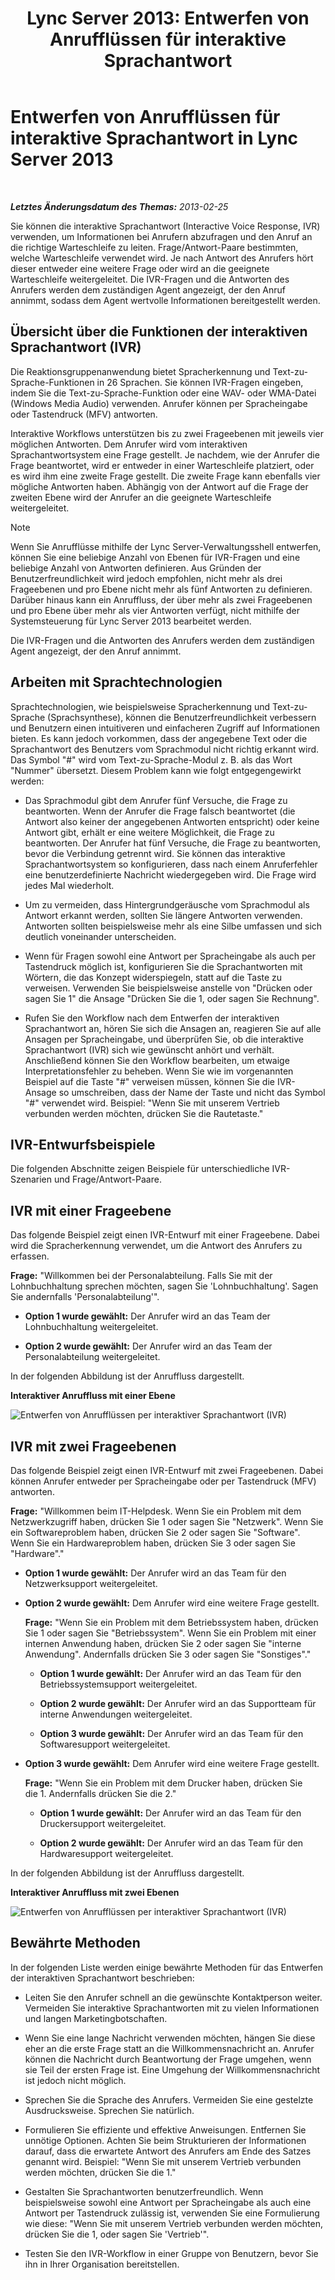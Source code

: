 ﻿---
title: 'Lync Server 2013: Entwerfen von Anrufflüssen für interaktive Sprachantwort'
TOCTitle: Entwerfen von Anrufflüssen für interaktive Sprachantwort
ms:assetid: f3477f0a-3ad5-4b13-a73c-046aa451db19
ms:mtpsurl: https://technet.microsoft.com/de-de/library/Gg413020(v=OCS.15)
ms:contentKeyID: 49295885
ms.date: 05/19/2016
mtps_version: v=OCS.15
ms.translationtype: HT
---

# Entwerfen von Anrufflüssen für interaktive Sprachantwort in Lync Server 2013

 

_**Letztes Änderungsdatum des Themas:** 2013-02-25_

Sie können die interaktive Sprachantwort (Interactive Voice Response, IVR) verwenden, um Informationen bei Anrufern abzufragen und den Anruf an die richtige Warteschleife zu leiten. Frage/Antwort-Paare bestimmten, welche Warteschleife verwendet wird. Je nach Antwort des Anrufers hört dieser entweder eine weitere Frage oder wird an die geeignete Warteschleife weitergeleitet. Die IVR-Fragen und die Antworten des Anrufers werden dem zuständigen Agent angezeigt, der den Anruf annimmt, sodass dem Agent wertvolle Informationen bereitgestellt werden.

## Übersicht über die Funktionen der interaktiven Sprachantwort (IVR)

Die Reaktionsgruppenanwendung bietet Spracherkennung und Text-zu-Sprache-Funktionen in 26 Sprachen. Sie können IVR-Fragen eingeben, indem Sie die Text-zu-Sprache-Funktion oder eine WAV- oder WMA-Datei (Windows Media Audio) verwenden. Anrufer können per Spracheingabe oder Tastendruck (MFV) antworten.

Interaktive Workflows unterstützen bis zu zwei Frageebenen mit jeweils vier möglichen Antworten. Dem Anrufer wird vom interaktiven Sprachantwortsystem eine Frage gestellt. Je nachdem, wie der Anrufer die Frage beantwortet, wird er entweder in einer Warteschleife platziert, oder es wird ihm eine zweite Frage gestellt. Die zweite Frage kann ebenfalls vier mögliche Antworten haben. Abhängig von der Antwort auf die Frage der zweiten Ebene wird der Anrufer an die geeignete Warteschleife weitergeleitet.


> [!NOTE]
> Wenn Sie Anrufflüsse mithilfe der Lync Server-Verwaltungsshell entwerfen, können Sie eine beliebige Anzahl von Ebenen für IVR-Fragen und eine beliebige Anzahl von Antworten definieren. Aus Gründen der Benutzerfreundlichkeit wird jedoch empfohlen, nicht mehr als drei Frageebenen und pro Ebene nicht mehr als fünf Antworten zu definieren. Darüber hinaus kann ein Anruffluss, der über mehr als zwei Frageebenen und pro Ebene über mehr als vier Antworten verfügt, nicht mithilfe der Systemsteuerung für Lync Server 2013 bearbeitet werden.



Die IVR-Fragen und die Antworten des Anrufers werden dem zuständigen Agent angezeigt, der den Anruf annimmt.

## Arbeiten mit Sprachtechnologien

Sprachtechnologien, wie beispielsweise Spracherkennung und Text-zu-Sprache (Sprachsynthese), können die Benutzerfreundlichkeit verbessern und Benutzern einen intuitiveren und einfacheren Zugriff auf Informationen bieten. Es kann jedoch vorkommen, dass der angegebene Text oder die Sprachantwort des Benutzers vom Sprachmodul nicht richtig erkannt wird. Das Symbol "\#" wird vom Text-zu-Sprache-Modul z. B. als das Wort "Nummer" übersetzt. Diesem Problem kann wie folgt entgegengewirkt werden:

  - Das Sprachmodul gibt dem Anrufer fünf Versuche, die Frage zu beantworten. Wenn der Anrufer die Frage falsch beantwortet (die Antwort also keiner der angegebenen Antworten entspricht) oder keine Antwort gibt, erhält er eine weitere Möglichkeit, die Frage zu beantworten. Der Anrufer hat fünf Versuche, die Frage zu beantworten, bevor die Verbindung getrennt wird. Sie können das interaktive Sprachantwortsystem so konfigurieren, dass nach einem Anruferfehler eine benutzerdefinierte Nachricht wiedergegeben wird. Die Frage wird jedes Mal wiederholt.

  - Um zu vermeiden, dass Hintergrundgeräusche vom Sprachmodul als Antwort erkannt werden, sollten Sie längere Antworten verwenden. Antworten sollten beispielsweise mehr als eine Silbe umfassen und sich deutlich voneinander unterscheiden.

  - Wenn für Fragen sowohl eine Antwort per Spracheingabe als auch per Tastendruck möglich ist, konfigurieren Sie die Sprachantworten mit Wörtern, die das Konzept widerspiegeln, statt auf die Taste zu verweisen. Verwenden Sie beispielsweise anstelle von "Drücken oder sagen Sie 1" die Ansage "Drücken Sie die 1, oder sagen Sie Rechnung".

  - Rufen Sie den Workflow nach dem Entwerfen der interaktiven Sprachantwort an, hören Sie sich die Ansagen an, reagieren Sie auf alle Ansagen per Spracheingabe, und überprüfen Sie, ob die interaktive Sprachantwort (IVR) sich wie gewünscht anhört und verhält. Anschließend können Sie den Workflow bearbeiten, um etwaige Interpretationsfehler zu beheben. Wenn Sie wie im vorgenannten Beispiel auf die Taste "\#" verweisen müssen, können Sie die IVR-Ansage so umschreiben, dass der Name der Taste und nicht das Symbol "\#" verwendet wird. Beispiel: "Wenn Sie mit unserem Vertrieb verbunden werden möchten, drücken Sie die Rautetaste."

## IVR-Entwurfsbeispiele

Die folgenden Abschnitte zeigen Beispiele für unterschiedliche IVR-Szenarien und Frage/Antwort-Paare.

## IVR mit einer Frageebene

Das folgende Beispiel zeigt einen IVR-Entwurf mit einer Frageebene. Dabei wird die Spracherkennung verwendet, um die Antwort des Anrufers zu erfassen.

**Frage:** "Willkommen bei der Personalabteilung. Falls Sie mit der Lohnbuchhaltung sprechen möchten, sagen Sie 'Lohnbuchhaltung'. Sagen Sie andernfalls 'Personalabteilung'".

  - **Option 1 wurde gewählt:** Der Anrufer wird an das Team der Lohnbuchhaltung weitergeleitet.

  - **Option 2 wurde gewählt:** Der Anrufer wird an das Team der Personalabteilung weitergeleitet.

In der folgenden Abbildung ist der Anruffluss dargestellt.

**Interaktiver Anruffluss mit einer Ebene**

![Entwerfen von Anrufflüssen per interaktiver Sprachantwort (IVR)](images/Gg413020.4820a9f7-b5b0-4831-b972-baae0c015ec1(OCS.15).jpg "Entwerfen von Anrufflüssen per interaktiver Sprachantwort (IVR)")

## IVR mit zwei Frageebenen

Das folgende Beispiel zeigt einen IVR-Entwurf mit zwei Frageebenen. Dabei können Anrufer entweder per Spracheingabe oder per Tastendruck (MFV) antworten.

**Frage:** "Willkommen beim IT-Helpdesk. Wenn Sie ein Problem mit dem Netzwerkzugriff haben, drücken Sie 1 oder sagen Sie "Netzwerk". Wenn Sie ein Softwareproblem haben, drücken Sie 2 oder sagen Sie "Software". Wenn Sie ein Hardwareproblem haben, drücken Sie 3 oder sagen Sie "Hardware"."

  - **Option 1 wurde gewählt:** Der Anrufer wird an das Team für den Netzwerksupport weitergeleitet.

  - **Option 2 wurde gewählt:** Dem Anrufer wird eine weitere Frage gestellt.
    
    **Frage:** "Wenn Sie ein Problem mit dem Betriebssystem haben, drücken Sie 1 oder sagen Sie "Betriebssystem". Wenn Sie ein Problem mit einer internen Anwendung haben, drücken Sie 2 oder sagen Sie "interne Anwendung". Andernfalls drücken Sie 3 oder sagen Sie "Sonstiges"."
    
      - **Option 1 wurde gewählt:** Der Anrufer wird an das Team für den Betriebssystemsupport weitergeleitet.
    
      - **Option 2 wurde gewählt:** Der Anrufer wird an das Supportteam für interne Anwendungen weitergeleitet.
    
      - **Option 3 wurde gewählt:** Der Anrufer wird an das Team für den Softwaresupport weitergeleitet.

  - **Option 3 wurde gewählt:** Dem Anrufer wird eine weitere Frage gestellt.
    
    **Frage:** "Wenn Sie ein Problem mit dem Drucker haben, drücken Sie die 1. Andernfalls drücken Sie die 2."
    
      - **Option 1 wurde gewählt:** Der Anrufer wird an das Team für den Druckersupport weitergeleitet.
    
      - **Option 2 wurde gewählt:** Der Anrufer wird an das Team für den Hardwaresupport weitergeleitet.

In der folgenden Abbildung ist der Anruffluss dargestellt.

**Interaktiver Anruffluss mit zwei Ebenen**

![Entwerfen von Anrufflüssen per interaktiver Sprachantwort (IVR)](images/Gg413020.a5b62083-312d-4419-898b-d1a225a5379f(OCS.15).jpg "Entwerfen von Anrufflüssen per interaktiver Sprachantwort (IVR)")

## Bewährte Methoden

In der folgenden Liste werden einige bewährte Methoden für das Entwerfen der interaktiven Sprachantwort beschrieben:

  - Leiten Sie den Anrufer schnell an die gewünschte Kontaktperson weiter. Vermeiden Sie interaktive Sprachantworten mit zu vielen Informationen und langen Marketingbotschaften.

  - Wenn Sie eine lange Nachricht verwenden möchten, hängen Sie diese eher an die erste Frage statt an die Willkommensnachricht an. Anrufer können die Nachricht durch Beantwortung der Frage umgehen, wenn sie Teil der ersten Frage ist. Eine Umgehung der Willkommensnachricht ist jedoch nicht möglich.

  - Sprechen Sie die Sprache des Anrufers. Vermeiden Sie eine gestelzte Ausdrucksweise. Sprechen Sie natürlich.

  - Formulieren Sie effiziente und effektive Anweisungen. Entfernen Sie unnötige Optionen. Achten Sie beim Strukturieren der Informationen darauf, dass die erwartete Antwort des Anrufers am Ende des Satzes genannt wird. Beispiel: "Wenn Sie mit unserem Vertrieb verbunden werden möchten, drücken Sie die 1."

  - Gestalten Sie Sprachantworten benutzerfreundlich. Wenn beispielsweise sowohl eine Antwort per Spracheingabe als auch eine Antwort per Tastendruck zulässig ist, verwenden Sie eine Formulierung wie diese: "Wenn Sie mit unserem Vertrieb verbunden werden möchten, drücken Sie die 1, oder sagen Sie 'Vertrieb'".

  - Testen Sie den IVR-Workflow in einer Gruppe von Benutzern, bevor Sie ihn in Ihrer Organisation bereitstellen.

